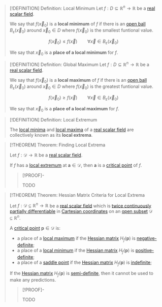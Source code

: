 >[!DEFINITION] Definition: Local Minimum
>Let $f: D\subseteq\mathbb{R}^n\to\mathbb{R}$ be a [real scalar field](../Real%20Scalar%20Field.md).
>
>We say that $f(\vec{x}_0)$ is a **local minimum** of $f$ if there is an [open ball](../../../../../Topology/Metric%20Spaces/index.md) $B_\varepsilon (\vec{x}_0)$ around $\vec{x}_0\in D$ where $f(\vec{x}_0)$ is the smallest funtional value.
>
>$$f(\vec{x}_0) \le f(\vec{x}) \qquad \forall \vec{x}\in B_\varepsilon (\vec{x}_0)$$
>
>We say that $\vec{x}_0$ is a **place of a local minimum** for $f$.
>

>[!DEFINITION] Definition: Global Maximum
>Let $f: D\subseteq\mathbb{R}^n\to\mathbb{R}$ be a [real scalar field](../Real%20Scalar%20Field.md).
>
>We say that $f(\vec{x}_0)$ is a **local maximum** of $f$ if there is an [open ball](../../../../../Topology/Metric%20Spaces/index.md) $B_\varepsilon (\vec{x}_0)$ around $\vec{x}_0\in D$ where $f(\vec{x}_0)$ is the greatest funtional value.
>
>$$f(\vec{x}_0) \ge f(\vec{x}) \qquad \forall \vec{x}\in B_\varepsilon (\vec{x}_0)$$
>
>We say that $\vec{x}_0$ is a **place of a local maximum** for $f$.
>

>[!DEFINITION] Definition: Local Extremum
>
>The [local minima](Local%20Extrema.md) and [local maxima](Local%20Extrema.md) of a [real scalar field](../Real%20Scalar%20Field.md) are collectively known as its **local extrema**.
>

>[!THEOREM] Theorem: Finding Local Extrema
>
>Let $f: \mathcal{D} \to \mathbb{R}$ be a [real scalar field](../Real%20Scalar%20Field.md).
>
>If $f$ has a [local extremum](Local%20Extrema.md) at $\mathbf{a} \in \mathcal{D}$, then $\mathbf{a}$ is a [critical point](Critical%20Point.md) of $f$.
>
>>[!PROOF]-
>>
>>TODO
>>
>

>[!THEOREM] Theorem: Hessian Matrix Criteria for Local Extrema
>
>Let $f: \mathcal{D} \subseteq \mathbb{R}^n \to \mathbb{R}$ be a [real scalar field](../Real%20Scalar%20Field.md) which is [twice continuously partially differentiable](../Differentiation/Partial%20Derivatives%20of%20Real%20Scalar%20Fields.md) in [Cartesian coordinates](../../../../../Geometry/Euclidean%20Geometry/Euclidean%20Space/Coordinate%20Systems/Cartesian%20Coordinate%20System.md) on an [open subset](../../../The%20Topology%20of%20Euclidean%20Space.md) $\mathcal{D} \subseteq \mathbb{R}^n$.
>
>A [critical point](Critical%20Point.md) $\mathbf{p} \in \mathcal{D}$ is:
>- a place of a [local maximum](Local%20Extrema.md) if the [Hessian matrix](../Differentiation/Hessian%20Matrix.md) $H_f(\mathbf{p})$ is [negative-definite](../../../../../Algebra/Linear%20Algebra/Matrices/Real%20Matrices/Real%20Symmetric%20Matrices/Definiteness%20of%20Real%20Symmetric%20Matrices.md);
>- a place of a [local minimum](Local%20Extrema.md) if the [Hessian matrix](../Differentiation/Hessian%20Matrix.md) $H_f(\mathbf{p})$ is [positive-definite](../../../../../Algebra/Linear%20Algebra/Matrices/Real%20Matrices/Real%20Symmetric%20Matrices/Definiteness%20of%20Real%20Symmetric%20Matrices.md);
>- a place of a [saddle point](Saddle%20Point.md) if the [Hessian matrix](../Differentiation/Hessian%20Matrix.md) $H_f(\mathbf{p})$ is [indefinite](../../../../../Algebra/Linear%20Algebra/Matrices/Real%20Matrices/Real%20Symmetric%20Matrices/Definiteness%20of%20Real%20Symmetric%20Matrices.md);
>
>
>If the [Hessian matrix](../Differentiation/Hessian%20Matrix.md) $H_f(\mathbf{p})$ is [semi-definite](../../../../../Algebra/Linear%20Algebra/Matrices/Real%20Matrices/Real%20Symmetric%20Matrices/Definiteness%20of%20Real%20Symmetric%20Matrices.md), then it cannot be used to make any predictions.
>
>>[!PROOF]-
>>
>>TODO
>>
>
